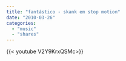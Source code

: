 ```yaml
---
title: "fantástico - skank em stop motion"
date: "2010-03-26"
categories:
  - "music"
  - "shares"
---
```


<div style="width: 70vw;">{{< youtube V2Y9KrxQSMc>}}</div>
